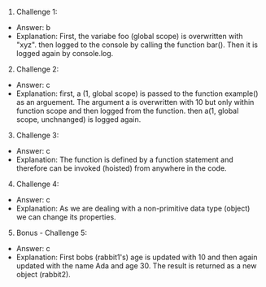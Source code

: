 1. Challenge 1:
  - Answer: b
  - Explanation: First, the variabe foo (global scope) is overwritten with "xyz". then logged to the console by calling the function bar(). Then it  is logged again by console.log.


2. Challenge 2:
  - Answer: c 
  - Explanation: first, a (1, global scope) is passed to the function example() as an arguement. The argument a is overwritten with 10 but only within function scope and then logged from the function. then a(1, global scope, unchnanged) is logged again.


3. Challenge 3:
  - Answer: c
  - Explanation: The function is defined by a function statement and therefore can be invoked (hoisted) from anywhere in the code.


4. Challenge 4:
  - Answer: c
  - Explanation: As we are dealing with a non-primitive data type (object) we can change its properties.


5. Bonus - Challenge 5:
  - Answer: c
  - Explanation: First bobs (rabbit1's) age is updated with 10 and then again updated with the name Ada and age 30. The result is returned as a new object (rabbit2).
